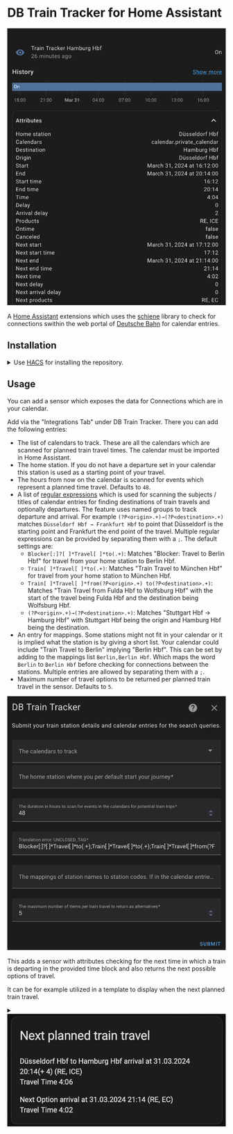 # DB Train Tracker for Home Assistant

![Screenshot of an example sensor](images/train-tracker-example.png)

A [Home Assistant](https://www.home-assistant.io/) extensions which uses the [schiene](https://github.com/kennell/schiene) library
to check for connections swithin the web portal of [Deutsche Bahn](https://www.bahn.de/) for calendar entries.

## Installation

<details>
    <summary>Use <a href="https://hacs.xyz/">HACS</a> for installing the repository.</summary>

Once HACS is installed go to HACS and open the Hamburger menu and click "Custom Repositories".

<img alt="HACS Picture pointing to Custom Repositories" src="images/custom-repos.png" />

Add under "Repository"

<ul>
    <li><code>cbrand/home-assistant-train-tracker</code></li>
</ul>
And under Category select `Integration`. Then click "Add".

<img alt="HACS Dialog for Adding a Repository" src="images/repository-add-config.png" />

Then you can install the plugin by searching for "DB Train Tracker".

</details>

## Usage

You can add a sensor which exposes the data for Connections which are in your calendar.

Add via the "Integrations Tab" under DB Train Tracker. There you can add the following entries:

- The list of calendars to track. These are all the calendars which are scanned for planned train travel times. The calendar must be imported in Home Assistant.
- The home station. If you do not have a departure set in your calendar this station is used as a starting point of your travel.
- The hours from now on the calendar is scanned for events which represent a planned time travel. Defaults to `48`.
- A list of [regular expressions](https://docs.python.org/3/library/re.html) which is used for scanning the subjects / titles of calendar entries for finding destinations of train travels and optionally departures. The feature uses named groups to track departure and arrival. For example `(?P<origin>.+)→(?P<destination>.+)` matches `Düsseldorf Hbf → Frankfurt Hbf` to point that Düsseldorf is the starting point and Frankfurt the end point of the travel. Multiple regular expressions can be provided by separating them with a `;`. The default settings are:
  - `Blocker[:]?[ ]*Travel[ ]*to(.+)`: Matches "Blocker: Travel to Berlin Hbf" for travel from your home station to Berlin Hbf.
  - `Train[ ]*Travel[ ]*to(.+)`: Matches "Train Travel to München Hbf" for travel from your home station to München Hbf.
  - `Train[ ]*Travel[ ]*from(?P<origin>.+) to(?P<destination>.+)`: Matches "Train Travel from Fulda Hbf to Wolfsburg Hbf" with the start of the travel being Fulda Hbf and the destination being Wolfsburg Hbf.
  - `(?P<origin>.+)→(?P<destination>.+)`: Matches "Stuttgart Hbf → Hamburg Hbf" with Stuttgart Hbf being the origin and Hamburg Hbf being the destination.
- An entry for mappings. Some stations might not fit in your calendar or it is implied what the station is by giving a short list. Your calendar could include "Train Travel to Berlin" implying "Berlin Hbf". This can be set by adding to the mappings list `Berlin,Berlin Hbf`. Which maps the word `Berlin` to `Berlin Hbf` before checking for connections between the stations. Multiple entries are allowed by separating them with a `;`.
- Maximum number of travel options to be returned per planned train travel in the sensor. Defaults to `5`.

![Sensor Configuration UI example](images/sensor-configuration.png)

This adds a sensor with attributes checking for the next time in which a train is departing in the provided time block and also returns
the next possible options of travel.

It can be for example utilized in a template to display when the next planned train travel.

<details>
    <summary>
        <img alt="Example of a template showing a planned train travel ongoing between Düsseldorf Hbf to Hamburg Hbf" src="images/template-config.png" />
    </summary>

This can be rendered with the following template. Make sure to adjust the sensor to the name which is including your home station.

    {%if is_state("sensor.train_tracker_my_home_station", "on") %}
    {%if state_attr("sensor.train_tracker_my_home_station", "canceled")%}~~{%endif%}{{state_attr("sensor.train_tracker_my_home_station", "origin")}} to {{state_attr("sensor.train_tracker_my_home_station", "destination")}} {%if as_timestamp(state_attr("sensor.train_tracker_my_home_station", "start")) + state_attr("sensor.train_tracker_my_home_station", "delay") * 60 >= as_timestamp(now()) %}at {{as_timestamp(state_attr("sensor.train_tracker_my_home_station", "start")) | timestamp_custom('%d.%m.%Y %H:%M') }} {% if state_attr("sensor.train_tracker_my_home_station", "delay") %}(+ {{state_attr("sensor.train_tracker_my_home_station", "delay")}}){% endif %}{% else %}arrival at {{ as_timestamp(state_attr("sensor.train_tracker_my_home_station", "end")) | timestamp_custom('%d.%m.%Y %H:%M') }}{% if state_attr("sensor.train_tracker_my_home_station", "arrival_delay") %}(+ {{state_attr("sensor.train_tracker_my_home_station", "arrival_delay")}}){% endif %}{% endif %} {%if state_attr("sensor.train_tracker_my_home_station", "products")%}({{", ".join(state_attr("sensor.train_tracker_my_home_station", "products"))}}){%endif%}{%if state_attr("sensor.train_tracker_my_home_station", "canceled")%}~~{%endif%}
    {%if state_attr("sensor.train_tracker_my_home_station", "canceled")%}~~{%endif%}Travel Time {{state_attr("sensor.train_tracker_my_home_station", "time")}}{%if state_attr("sensor.train_tracker_my_home_station", "canceled")%}~~{%endif%}
    {%if state_attr("sensor.train_tracker_my_home_station", "next_start")%}
    {%if state_attr("sensor.train_tracker_my_home_station", "next_canceled")%}~~{%endif%}Next Option {%if as_timestamp(state_attr("sensor.train_tracker_my_home_station", "start")) + state_attr("sensor.train_tracker_my_home_station", "next_delay") * 60 >= as_timestamp(now()) %}at {{as_timestamp(state_attr("sensor.train_tracker_my_home_station", "next_start")) | timestamp_custom('%d.%m.%Y %H:%M') }} {% if state_attr("sensor.train_tracker_my_home_station", "next_delay") %}(+ {{state_attr("sensor.train_tracker_my_home_station", "next_delay")}}){% endif %}{% else %}arrival at {{ as_timestamp(state_attr("sensor.train_tracker_my_home_station", "next_end")) | timestamp_custom('%d.%m.%Y %H:%M') }}{% if state_attr("sensor.train_tracker_my_home_station", "next_arrival_delay") %}(+ {{state_attr("sensor.train_tracker_my_home_station", "next_arrival_delay")}}){% endif %}{% endif %}  {%if state_attr("sensor.train_tracker_my_home_station", "next_products")%}({{", ".join(state_attr("sensor.train_tracker_my_home_station", "next_products"))}}){%endif%}{%if state_attr("sensor.train_tracker_my_home_station", "next_canceled")%}~~{%endif%}
    {%if state_attr("sensor.train_tracker_my_home_station", "next_canceled")%}~~{%endif%}{%if state_attr("sensor.train_tracker_my_home_station", "next_time")%}Travel Time {{state_attr("sensor.train_tracker_my_home_station", "next_time")}}{%endif%}{%endif%}{%if state_attr("sensor.train_tracker_my_home_station", "next_canceled")%}~~{%endif%}
    {%else%}
    Nothing Planned
    {%endif%}

</details>
